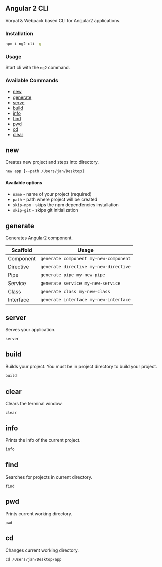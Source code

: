 ## Angular 2 CLI

Vorpal & Webpack based CLI for Angular2 applications.

### Installation

```sh
npm i ng2-cli -g
```

### Usage

Start cli with the `ng2` command.

### Available Commands

* [new](#new)
* [generate](#generate)
* [serve](#serve)
* [build](#build)
* [info](#info)
* [find](#find)
* [pwd](#pwd)
* [cd](#cd)
* [clear](#clear)

## new

Creates new project and steps into directory.

```sh
new app [--path /Users/jan/Desktop]
```

#### Available options

* `name` - name of your project (required)
* `path` - path where project will be created
* `skip-npm` - skips the npm dependencies installation
* `skip-git` - skips git initialization

## generate

Generates Angular2 component.

Scaffold  | Usage
---       | ---
Component | `generate component my-new-component`
Directive | `generate directive my-new-directive`
Pipe      | `generate pipe my-new-pipe`
Service   | `generate service my-new-service`
Class     | `generate class my-new-class`
Interface | `generate interface my-new-interface`

## server

Serves your application.

```sh
server
```

## build

Builds your project.
You must be in project directory to build your project.

```sh
build
```

## clear

Clears the terminal window.

```
clear
```

## info

Prints the info of the current project.

```
info
```

## find

Searches for projects in current directory.

```
find
```

## pwd

Prints current working directory.

```
pwd
```

## cd

Changes current working directory.

```
cd /Users/jan/Desktop/app
```
